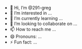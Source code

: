 - 👋 Hi, I’m @291-greg
- 👀 I’m interested in ...
- 🌱 I’m currently learning ...
- 💞️ I’m looking to collaborate on ...
- 📫 How to reach me ...
- 😄 Pronouns: ...
- ⚡ Fun fact: ...

<!---
291-greg/291-greg is a ✨ special ✨ repository because its `README.md` (this file) appears on your GitHub profile.
You can click the Preview link to take a look at your changes.
--->
